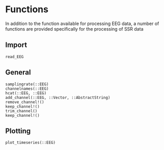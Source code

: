 # Functions

In addition to the function available for processing EEG data,
a number of functions are provided specifically for the processing of SSR data


## Import

```@docs
read_EEG
```

## General


```@docs
samplingrate(::EEG)
channelnames(::EEG)
hcat(::EEG, ::EEG)
add_channel(::EEG, ::Vector, ::AbstractString)
remove_channel!()
keep_channel!()
trim_channel()
keep_channel!()
```


## Plotting

```@docs
plot_timeseries(::EEG)
```


